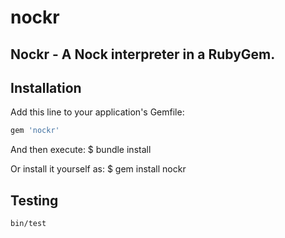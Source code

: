 # nockr
## Nockr - A Nock interpreter in a RubyGem.

## Installation

Add this line to your application's Gemfile:

```ruby
gem 'nockr'
```

And then execute:
    $ bundle install

Or install it yourself as:
    $ gem install nockr

## Testing

```sh
bin/test
```
